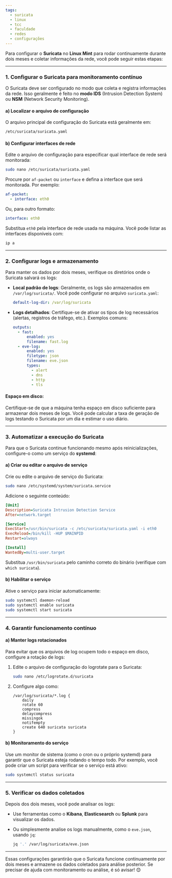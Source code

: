 ```yaml
---
tags:
  - suricata
  - linux
  - tcc
  - faculdade
  - redes
  - configurações
---
```

Para configurar o **Suricata** no **Linux Mint** para rodar continuamente durante dois meses e coletar informações da rede, você pode seguir estas etapas:

---

### **1. Configurar o Suricata para monitoramento contínuo**

O Suricata deve ser configurado no modo que coleta e registra informações da rede. Isso geralmente é feito no **modo IDS** (Intrusion Detection System) ou **NSM** (Network Security Monitoring).

#### a) **Localizar o arquivo de configuração**

O arquivo principal de configuração do Suricata está geralmente em:

```bash
/etc/suricata/suricata.yaml
```

#### b) **Configurar interfaces de rede**

Edite o arquivo de configuração para especificar qual interface de rede será monitorada:

```bash
sudo nano /etc/suricata/suricata.yaml
```

Procure por `af-packet` ou `interface` e defina a interface que será monitorada. Por exemplo:

```yaml
af-packet:
  - interface: eth0
```

Ou, para outro formato:

```yaml
interface: eth0
```

Substitua `eth0` pela interface de rede usada na máquina. Você pode listar as interfaces disponíveis com:

```bash
ip a
```

---

### **2. Configurar logs e armazenamento**

Para manter os dados por dois meses, verifique os diretórios onde o Suricata salvará os logs:

- **Local padrão de logs**: Geralmente, os logs são armazenados em `/var/log/suricata/`. Você pode configurar no arquivo `suricata.yaml`:
    
    ```yaml
    default-log-dir: /var/log/suricata
    ```
    
- **Logs detalhados**: Certifique-se de ativar os tipos de log necessários (alertas, registros de tráfego, etc.). Exemplos comuns:
    
    ```yaml
    outputs:
      - fast:
          enabled: yes
          filename: fast.log
      - eve-log:
          enabled: yes
          filetype: json
          filename: eve.json
          types:
            - alert
            - dns
            - http
            - tls
    ```
    

#### **Espaço em disco**:

Certifique-se de que a máquina tenha espaço em disco suficiente para armazenar dois meses de logs. Você pode calcular a taxa de geração de logs testando o Suricata por um dia e estimar o uso diário.

---

### **3. Automatizar a execução do Suricata**

Para que o Suricata continue funcionando mesmo após reinicializações, configure-o como um serviço do **systemd**:

#### a) **Criar ou editar o arquivo de serviço**

Crie ou edite o arquivo de serviço do Suricata:

```bash
sudo nano /etc/systemd/system/suricata.service
```

Adicione o seguinte conteúdo:

```ini
[Unit]
Description=Suricata Intrusion Detection Service
After=network.target

[Service]
ExecStart=/usr/bin/suricata -c /etc/suricata/suricata.yaml -i eth0
ExecReload=/bin/kill -HUP $MAINPID
Restart=always

[Install]
WantedBy=multi-user.target
```

Substitua `/usr/bin/suricata` pelo caminho correto do binário (verifique com `which suricata`).

#### b) **Habilitar o serviço**

Ative o serviço para iniciar automaticamente:

```bash
sudo systemctl daemon-reload
sudo systemctl enable suricata
sudo systemctl start suricata
```

---

### **4. Garantir funcionamento contínuo**

#### a) **Manter logs rotacionados**

Para evitar que os arquivos de log ocupem todo o espaço em disco, configure a rotação de logs:

1. Edite o arquivo de configuração do logrotate para o Suricata:
    
    ```bash
    sudo nano /etc/logrotate.d/suricata
    ```
    
2. Configure algo como:
    
    ```
    /var/log/suricata/*.log {
        daily
        rotate 60
        compress
        delaycompress
        missingok
        notifempty
        create 640 suricata suricata
    }
    ```
    

#### b) **Monitoramento do serviço**

Use um monitor de sistema (como o cron ou o próprio systemd) para garantir que o Suricata esteja rodando o tempo todo. Por exemplo, você pode criar um script para verificar se o serviço está ativo:

```bash
sudo systemctl status suricata
```

---

### **5. Verificar os dados coletados**

Depois dos dois meses, você pode analisar os logs:

- Use ferramentas como o **Kibana**, **Elasticsearch** ou **Splunk** para visualizar os dados.
- Ou simplesmente analise os logs manualmente, como o `eve.json`, usando `jq`:
    
    ```bash
    jq '.' /var/log/suricata/eve.json
    ```
    

---

Essas configurações garantirão que o Suricata funcione continuamente por dois meses e armazene os dados coletados para análise posterior. Se precisar de ajuda com monitoramento ou análise, é só avisar! 😊